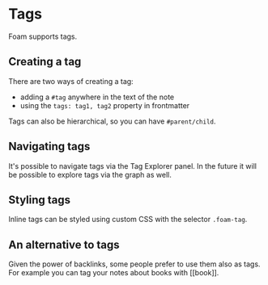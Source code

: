 # Tags

Foam supports tags.

## Creating a tag

There are two ways of creating a tag:

- adding a `#tag` anywhere in the text of the note
- using the `tags: tag1, tag2` property in frontmatter

Tags can also be hierarchical, so you can have `#parent/child`.

## Navigating tags

It's possible to navigate tags via the Tag Explorer panel.
In the future it will be possible to explore tags via the graph as well.

## Styling tags

Inline tags can be styled using custom CSS with the selector `.foam-tag`.

## An alternative to tags

Given the power of backlinks, some people prefer to use them also as tags.
For example you can tag your notes about books with [[book]].
